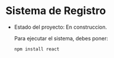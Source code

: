 <h1> Sistema de Registro</h1>

- Estado del proyecto: En construccion.

  Para ejecutar el sistema, debes poner:

  ```npm install react```
